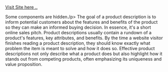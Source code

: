 <a href="https://erangamadhushan.github.io/Ru-mind-Furniture-Store/" target="_blank">Visit Site here ..</a>
<p> Some components are hidden./p>
The goal of a product description is to inform potential customers about the features and benefits of the product so they can make an informed buying decision. In essence, it's a short online sales pitch. Product descriptions usually contain a rundown of a product's features, key attributes, and benefits. By the time a website visitor finishes reading a product description, they should know exactly what problem the item is meant to solve and how it does so.
Effective product descriptions not only describe what a product does but also highlight how it stands out from competing products, often emphasizing its uniqueness and value proposition.
